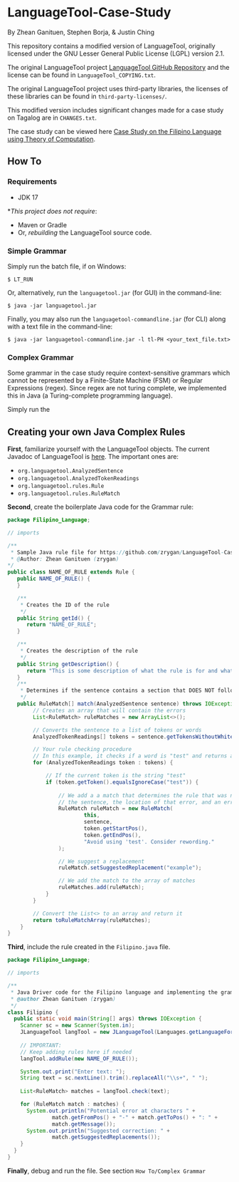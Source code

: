 # LanguageTool-Case-Study

By Zhean Ganituen, Stephen Borja, & Justin Ching

This repository contains a modified version of LanguageTool, originally licensed under the GNU Lesser General Public License (LGPL) version 2.1.

The original LanguageTool project [LanguageTool GitHub Repository](https://github.com/languagetool-org/languagetool) and the license can be found in `LanguageTool_COPYING.txt`.

The original LanguageTool project uses third-party libraries, the licenses of these libraries can be found in `third-party-licenses/`.

This modified version includes significant changes made for a case study on Tagalog are in `CHANGES.txt`.

The case study can be viewed here [Case Study on the Filipino Language using Theory of Computation](https://github.com/zrygan/Filipino-Case-Study). 

## How To

### Requirements

- JDK 17

**This project does not require*:

- Maven or Gradle
- Or, *rebuilding* the LanguageTool source code.

### Simple Grammar

Simply run the batch file, if on Windows:

```
$ LT_RUN
```

Or, alternatively, run the `languagetool.jar` (for GUI) in the command-line:
```
$ java -jar languagetool.jar
```

Finally, you may also run the `languagetool-commandline.jar` (for CLI) along with a text file in the command-line:
```
$ java -jar languagetool-commandline.jar -l tl-PH <your_text_file.txt>
```

### Complex Grammar

Some grammar in the case study require context-sensitive grammars which cannot be represented by a Finite-State Machine (FSM) or Regular Expressions (regex). Since regex are not turing complete, we implemented this in Java (a Turing-complete programming language).

Simply run the 

## Creating your own Java Complex Rules

**First**, familiarize yourself with the LanguageTool objects. The current Javadoc of LanguageTool is [here](https://languagetool.org/development/api/overview-summary.html). The important ones are:

* `org.languagetool.AnalyzedSentence`
* `org.languagetool.AnalyzedTokenReadings`
* `org.languagetool.rules.Rule`
* `org.languagetool.rules.RuleMatch`

**Second**, create the boilerplate Java code for the Grammar rule:

```java
package Filipino_Language;

// imports

/**
 * Sample Java rule file for https://github.com/zrygan/LanguageTool-Case-Study
 * @Author: Zhean Ganituen (zrygan)
*/
public class NAME_OF_RULE extends Rule {
   public NAME_OF_RULE() {
   }

   /**
    * Creates the ID of the rule 
    */
   public String getId() {
      return "NAME_OF_RULE";
   }

   /**
    * Creates the description of the rule
    */
   public String getDescription() {
      return "This is some description of what the rule is for and what it checks, you may also provide an example.";
   }
   /**
    * Determines if the sentence contains a section that DOES NOT follow the rule
    */
   public RuleMatch[] match(AnalyzedSentence sentence) throws IOException {
        // Creates an array that will contain the errors
        List<RuleMatch> ruleMatches = new ArrayList<>();

        // Converts the sentence to a list of tokens or words
        AnalyzedTokenReadings[] tokens = sentence.getTokensWithoutWhitespace();

        // Your rule checking procedure
        // In this example, it checks if a word is "test" and returns an error
        for (AnalyzedTokenReadings token : tokens) {

            // If the current token is the string "test"
            if (token.getToken().equalsIgnoreCase("test")) {
                
                // We add a a match that determines the rule that was not met
                // the sentence, the location of that error, and an error message.
                RuleMatch ruleMatch = new RuleMatch(
                        this,
                        sentence,
                        token.getStartPos(),
                        token.getEndPos(),
                        "Avoid using 'test'. Consider rewording."
                );

                // We suggest a replacement
                ruleMatch.setSuggestedReplacement("example");

                // We add the match to the array of matches
                ruleMatches.add(ruleMatch);
            }
        }

        // Convert the List<> to an array and return it
        return toRuleMatchArray(ruleMatches);
    }
}
```

**Third**, include the rule created in the `Filipino.java` file.

```java
package Filipino_Language;

// imports

/**
 * Java Driver code for the Filipino language and implementing the grammar rules (as Java Classes) not in LanguageTool.
 * @author Zhean Ganituen (zrygan)
 */
class Filipino {
  public static void main(String[] args) throws IOException {
    Scanner sc = new Scanner(System.in);
    JLanguageTool langTool = new JLanguageTool(Languages.getLanguageForShortCode("tl-PH"));
    
    // IMPORTANT:
    // Keep adding rules here if needed
    langTool.addRule(new NAME_OF_RULE());

    System.out.print("Enter text: ");
    String text = sc.nextLine().trim().replaceAll("\\s+", " ");
    
    List<RuleMatch> matches = langTool.check(text);

    for (RuleMatch match : matches) {
      System.out.println("Potential error at characters " +
              match.getFromPos() + "-" + match.getToPos() + ": " +
              match.getMessage());
      System.out.println("Suggested correction: " +
              match.getSuggestedReplacements());
    }
  }
}
```

**Finally**, debug and run the file. See section `How To/Complex Grammar`
